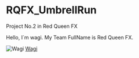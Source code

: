 # RQFX_UmbrellRun
Project No.2 in Red Queen FX

Hello, I`m wagi.
My Team FullName is Red Queen FX.

![Wagi](http://wagi.xyz:1989)
[Wagi](http://wagi.xyz:1989)
